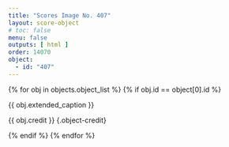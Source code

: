 ```yaml
---
title: "Scores Image No. 407"
layout: score-object
# toc: false
menu: false
outputs: [ html ]
order: 14070
object:
  - id: "407"
---
```


{% for obj in objects.object_list %}
{% if obj.id == object[0].id %}

{{ obj.extended_caption }}

{{ obj.credit }} {.object-credit}

{% endif %}
{% endfor %}

